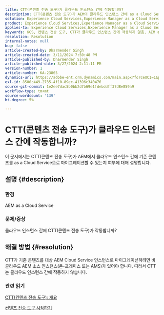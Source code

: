 ```yaml
---
title: CTT(콘텐츠 전송 도구)가 클라우드 인스턴스 간에 작동합니까?
description: CTT(콘텐츠 전송 도구)가 AEM의 클라우드 인스턴스 간에 as a Cloud Service으로 작동하는지 알아봅니다.
solution: Experience Cloud Services,Experience Manager as a Cloud Service
product: Experience Cloud Services,Experience Manager as a Cloud Service
applies-to: Experience Cloud Services,Experience Manager as a Cloud Service
keywords: KCS, 컨텐츠 전송 도구, CTT가 클라우드 인스턴스 간에 작동하지 않음, AEM as a Cloud Service
resolution: Resolution
internal-notes: null
bug: false
article-created-by: Dharmender Singh
article-created-date: 3/11/2024 7:50:48 PM
article-published-by: Dharmender Singh
article-published-date: 3/27/2024 2:11:11 PM
version-number: 1
article-number: KA-23865
dynamics-url: https://adobe-ent.crm.dynamics.com/main.aspx?forceUCI=1&pagetype=entityrecord&etn=knowledgearticle&id=f8280fa6-e0df-ee11-904c-6045bd05e816
exl-id: 8500c449-2735-4f10-89ec-41396c340476
source-git-commit: 1e2ee7dac5b0bb2d7b69e1fdebddff37d8e859a9
workflow-type: tm+mt
source-wordcount: '139'
ht-degree: 5%

---
```


# CTT(콘텐츠 전송 도구)가 클라우드 인스턴스 간에 작동합니까?


이 문서에서는 CTT(콘텐츠 전송 도구)가 AEM에서 클라우드 인스턴스 간에 기존 콘텐츠를 as a Cloud Service으로 마이그레이션할 수 있는지 여부에 대해 설명합니다.

## 설명 {#description}


### 환경

AEM as a Cloud Service

### 문제/증상

클라우드 인스턴스 간에 CTT(콘텐츠 전송 도구)가 작동합니까?


## 해결 방법 {#resolution}


CTT가 기존 콘텐츠를 대상 AEM Cloud Service 인스턴스로 마이그레이션하려면 비클라우드 AEM 소스 인스턴스(온-프레미스 또는 AMS)가 있어야 합니다. 따라서 CTT는 클라우드 인스턴스 간에 작동하지 않습니다.

### 관련 읽기

[CTT(컨텐츠 전송 도구): 개요](https://experienceleague.adobe.com/en/docs/experience-manager-cloud-service/content/migration-journey/cloud-migration/content-transfer-tool/overview-content-transfer-tool)

[컨텐츠 전송 도구 시작하기](https://experienceleague.adobe.com/docs/experience-manager-cloud-service/content/migration-journey/cloud-migration/content-transfer-tool/getting-started-content-transfer-tool.html?lang=en)
